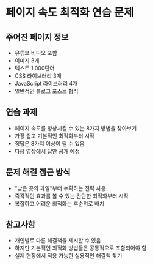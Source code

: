 # 페이지 속도 최적화 연습 문제

## 주어진 페이지 정보

- 유튜브 비디오 포함
- 이미지 3개
- 텍스트 1,000단어
- CSS 라이브러리 3개
- JavaScript 라이브러리 4개
- 일반적인 블로그 포스트 형식

## 연습 과제

- 페이지 속도를 향상시킬 수 있는 8가지 방법을 찾아보기
- 가장 쉽고 기본적인 최적화부터 시작
- 정답은 8가지 이상이 될 수 있음
- 다음 영상에서 답안 공개 예정

## 문제 해결 접근 방식

- "낮은 곳의 과일"부터 수확하는 전략 사용
- 즉각적인 효과를 볼 수 있는 간단한 최적화부터 시작
- 복잡하고 어려운 최적화는 후순위로 배치

## 참고사항

- 개인별로 다른 해결책을 제시할 수 있음
- 하지만 기본적인 최적화 방법들은 공통적으로 포함되어야 함
- 실제 현장에서 적용 가능한 실용적인 해결책 찾기
